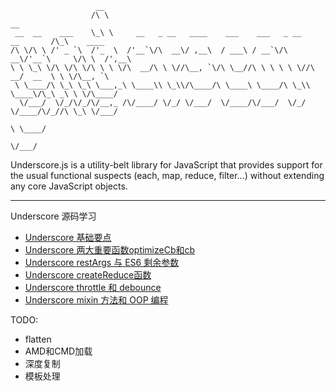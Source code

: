                        __
                      /\ \                                                         __
     __  __    ___    \_\ \     __   _ __   ____    ___    ___   _ __    __       /\_\    ____
    /\ \/\ \ /' _ `\  /'_  \  /'__`\/\  __\/ ,__\  / ___\ / __`\/\  __\/'__`\     \/\ \  /',__\
    \ \ \_\ \/\ \/\ \/\ \ \ \/\  __/\ \ \//\__, `\/\ \__//\ \ \ \ \ \//\  __/  __  \ \ \/\__, `\
     \ \____/\ \_\ \_\ \___,_\ \____\\ \_\\/\____/\ \____\ \____/\ \_\\ \____\/\_\ _\ \ \/\____/
      \/___/  \/_/\/_/\/__,_ /\/____/ \/_/ \/___/  \/____/\/___/  \/_/ \/____/\/_//\ \_\ \/___/
                                                                                  \ \____/
                                                                                   \/___/

Underscore.js is a utility-belt library for JavaScript that provides
support for the usual functional suspects (each, map, reduce, filter...)
without extending any core JavaScript objects.


---

Underscore 源码学习
- [Underscore 基础要点](https://ruiming.github.io/2016/07/20/Underscore%E6%BA%90%E7%A0%81%E5%AD%A6%E4%B9%A0(%E4%B8%80)/)
- [Underscore 两大重要函数optimizeCb和cb](https://ruiming.github.io/2016/07/29/Underscore%E6%BA%90%E7%A0%81%E5%AD%A6%E4%B9%A0(%E4%BA%8C)/)
- [Underscore restArgs 与 ES6 剩余参数](https://ruiming.github.io/2016/07/31/Underscore%E6%BA%90%E7%A0%81%E5%AD%A6%E4%B9%A0(%E4%B8%89)/)
- [Underscore createReduce函数](https://ruiming.github.io/2016/08/01/Underscore%E6%BA%90%E7%A0%81%E5%AD%A6%E4%B9%A0(%E5%9B%9B)/)
- [Underscore throttle 和 debounce](https://ruiming.github.io/2016/08/04/Underscore%E6%BA%90%E7%A0%81%E5%AD%A6%E4%B9%A0(%E4%BA%94)/)
- [Underscore mixin 方法和 OOP 编程](https://ruiming.github.io/2016/08/05/Underscore%E6%BA%90%E7%A0%81%E5%AD%A6%E4%B9%A0(%E5%85%AD)/)

TODO:
- flatten
- AMD和CMD加载
- 深度复制
- 模板处理

